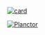 [![card](https://github-readme-stats.vercel.app/api?username=Planctor&theme=dark)](https://github.com/Planctor/)

[![Planctor](https://github-readme-stats.vercel.app/api/top-langs/?username=Planctor&hide=html&layout=compact&theme=dark)](https://github.com/Planctor/)

